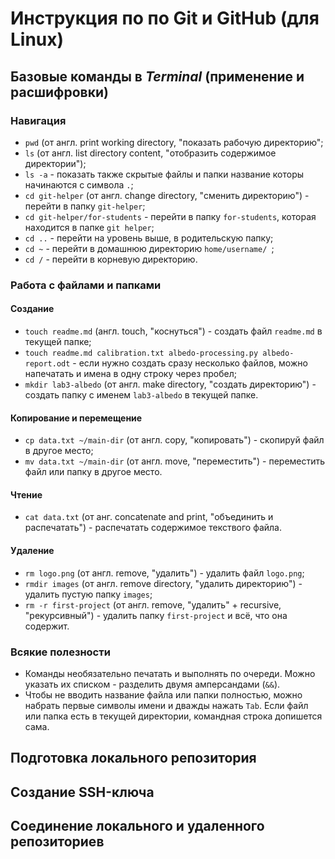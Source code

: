 # Инструкция по по Git и GitHub (для Linux) 

## Базовые команды в *Terminal* (применение и расшифровки)

### Навигация

- ``` pwd ``` (от англ. print working directory, "показать рабочую директорию";
- ``` ls ``` (от англ. list directory content, "отобразить содержимое директории");
- ``` ls -a ``` - показать также скрытые файлы и папки название которы начинаются с символа ``` . ```;
- ``` cd git-helper ``` (от англ. change directory, "сменить директорию") - перейти в папку ``` git-helper ```;
- ``` cd git-helper/for-students ``` - перейти в папку ``` for-students ```, которая находится в папке ``` git helper ```;
- ``` cd .. ``` - перейти на уровень выше, в родительскую папку;
- ``` cd ~ ``` - перейти в домашнюю директорию ```home/username/ ```;
- ``` cd / ``` - перейти в корневую директорию.

### Работа с файлами и папками

#### Создание

- ``` touch readme.md ``` (англ. touch, "коснуться") - создать файл ``` readme.md ``` в текущей папке;
- ``` touch readme.md calibration.txt albedo-processing.py albedo-report.odt ``` - если нужно создать сразу несколько файлов, можно напечатать и имена в одну строку через пробел;
- ``` mkdir lab3-albedo ``` (от англ. make directory, "создать директорию") - создать папку с именем ``` lab3-albedo ``` в текущей папке.

#### Копирование и перемещение

- ``` cp data.txt ~/main-dir ``` (от англ. copy, "копировать") - скопируй файл в другое место;
- ``` mv data.txt ~/main-dir ``` (от англ. move, "переместить") - переместить файл или папку в другое место.

#### Чтение

- ``` cat data.txt ``` (от анг. concatenate and print, "объединить и распечатать") - распечатать содержимое текствого файла.

#### Удаление

- ``` rm logo.png ``` (от англ. remove, "удалить") - удалить файл ``` logo.png ```;
- ``` rmdir images ``` (от англ. remove directory, "удалить директорию") - удалить пустую папку ``` images ```;
- ``` rm -r first-project ``` (от англ. remove, "удалить" + recursive, "рекурсивный") - удалить папку ``` first-project ``` и всё, что она содержит.

### Всякие полезности

- Команды необязательно печатать и выполнять по очереди. Можно указать их списком - разделить двумя амперсандами (``` && ```).
- Чтобы не вводить название файла или папки полностью, можно набрать первые символы имени и дважды нажать ``` Tab ```. Если файл или папка есть в текущей директории, командная строка допишется сама.

## Подготовка локального репозитория

## Создание SSH-ключа

## Соединение локального и удаленного репозиториев 

